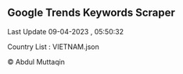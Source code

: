

## Google Trends Keywords Scraper 
 
Last Update 09-04-2023 , 05:50:32

Country List :
VIETNAM.json



© Abdul Muttaqin 
